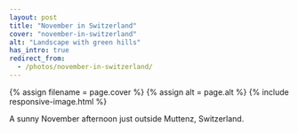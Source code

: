 ```yaml
---
layout: post
title: "November in Switzerland"
cover: "november-in-switzerland"
alt: "Landscape with green hills"
has_intro: true
redirect_from:
  - /photos/november-in-switzerland/
---
```


{% assign filename = page.cover %}
{% assign alt = page.alt %}
{% include responsive-image.html %}

A sunny November afternoon just outside Muttenz, Switzerland.
